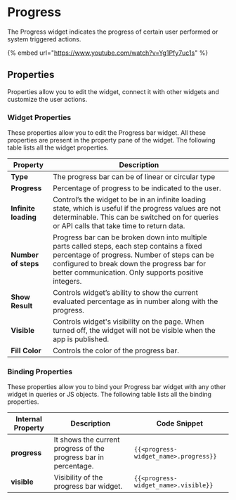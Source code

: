 # Progress

The Progress widget indicates the progress of certain user performed or system triggered actions.

{% embed url="https://www.youtube.com/watch?v=Yg1Pfy7uc1s" %}



## Properties

Properties allow you to edit the widget, connect it with other widgets and customize the user actions.

### Widget Properties

These properties allow you to edit the Progress bar widget. All these properties are present in the property pane of the widget. The following table lists all the widget properties.

| Property             | Description                                                                                                                                                                                                                                      |
| -------------------- | ------------------------------------------------------------------------------------------------------------------------------------------------------------------------------------------------------------------------------------------------ |
| **Type**             | The progress bar can be of linear or circular type                                                                                                                                                                                               |
| **Progress**         | Percentage of progress to be indicated to the user.                                                                                                                                                                                              |
| **Infinite loading** | Control’s the widget to be in an infinite loading state, which is useful if the progress values are not determinable. This can be switched on for queries or API calls that take time to return data.                                            |
| **Number of steps**  | Progress bar can be broken down into multiple parts called steps, each step contains a fixed percentage of progress. Number of steps can be configured to break down the progress bar for better communication. Only supports positive integers. |
| **Show Result**      | Controls widget’s ability to show the current evaluated percentage as in number along with the progress.                                                                                                                                         |
| **Visible**          | Controls widget's visibility on the page. When turned off, the widget will not be visible when the app is published.                                                                                                                             |
| **Fill Color**       | Controls the color of the progress bar.                                                                                                                                                                                                          |

### Binding Properties

These properties allow you to bind your Progress bar widget with any other widget in queries or JS objects. The following table lists all the binding properties.

| Internal Property | Description                                                      | Code Snippet                          |
| ----------------- | ---------------------------------------------------------------- | ------------------------------------- |
| **progress**      | It shows the current progress of the progress bar in percentage. | `{{<progress-widget_name>.progress}}` |
| **visible**       | Visibility of the progress bar widget.                           | `{{<progress-widget_name>.visible}}`  |
